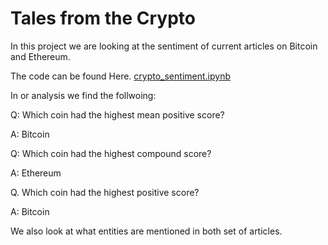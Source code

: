 # Tales from the Crypto

In this project we are looking at the sentiment of current articles on Bitcoin and Ethereum.

The code can be found Here. [crypto_sentiment.ipynb](crypto_sentiment.ipynb)

In or analysis we find the follwoing:

Q: Which coin had the highest mean positive score?

A: Bitcoin

Q: Which coin had the highest compound score?

A: Ethereum

Q. Which coin had the highest positive score?

A: Bitcoin

We also look at what entities are mentioned in both set of articles.
